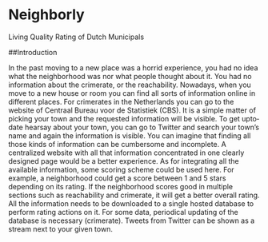 # Neighborly
Living Quality Rating of Dutch Municipals

##Introduction 

In the past moving to a new place was a horrid experience, you had no idea what the neighborhood was  nor what people thought about it. You had no information about the crime­rate, or the reachability.  Nowadays, when you move to a new house or room you can find all sorts of information online in different  places. For crime­rates in the Netherlands you can go to the website of Centraal Bureau voor de Statistiek  (CBS). It is a simple matter of picking your town and the requested information will be visible. To get  up­to­date hearsay about your town, you can go to Twitter and search your town’s name and again the  information is visible. You can imagine that finding all those kinds of information can be cumbersome and  incomplete. A centralized website with all that information concentrated in one clearly designed page  would be a better experience.  As for integrating all the available information, some scoring scheme could be used here. For  example, a neighborhood could get a score between 1 and 5 stars depending on its rating. If the  neighborhood scores good in multiple sections such as reachability and crime­rate, it will get a better  overall rating. All the information needs to be downloaded to a single hosted database to perform rating  actions on it. For some data, periodical updating of the database is necessary (crime­rate). Tweets from  Twitter can be shown as a stream next to your given town.
